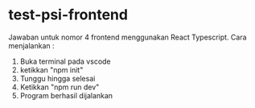 # test-psi-frontend
 
Jawaban untuk nomor 4 frontend menggunakan React Typescript.
Cara menjalankan :
1. Buka terminal pada vscode
2. ketikkan "npm init"
3. Tunggu hingga selesai
4. Ketikkan "npm run dev"
5. Program berhasil dijalankan
